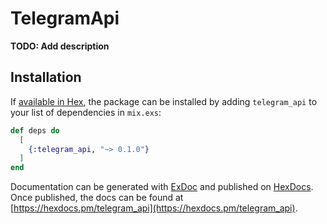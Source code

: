 # TelegramApi

**TODO: Add description**

## Installation

If [available in Hex](https://hex.pm/docs/publish), the package can be installed
by adding `telegram_api` to your list of dependencies in `mix.exs`:

```elixir
def deps do
  [
    {:telegram_api, "~> 0.1.0"}
  ]
end
```

Documentation can be generated with [ExDoc](https://github.com/elixir-lang/ex_doc)
and published on [HexDocs](https://hexdocs.pm). Once published, the docs can
be found at [https://hexdocs.pm/telegram_api](https://hexdocs.pm/telegram_api).

